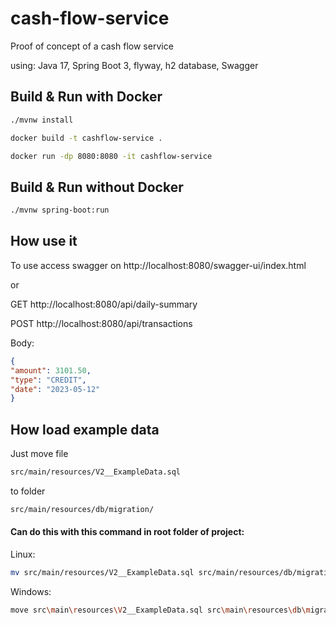 # cash-flow-service
Proof of concept of a cash flow service 

using: Java 17, Spring Boot 3, flyway, h2 database, Swagger

## Build & Run with Docker
```bash
./mvnw install
```
```bash
docker build -t cashflow-service .
```
```bash
docker run -dp 8080:8080 -it cashflow-service
```

## Build & Run without Docker
```bash
./mvnw spring-boot:run
```

## How use it
To use access swagger on http://localhost:8080/swagger-ui/index.html

or

GET http://localhost:8080/api/daily-summary

POST http://localhost:8080/api/transactions

Body:
```json
{
"amount": 3101.50,
"type": "CREDIT",
"date": "2023-05-12"
}
```

## How load example data
Just move file 
```bash 
src/main/resources/V2__ExampleData.sql 
```
to folder
```bash
src/main/resources/db/migration/
```

#### Can do this with this command in root folder of project:

Linux:
```bash
mv src/main/resources/V2__ExampleData.sql src/main/resources/db/migration/
```

Windows:
```bash
move src\main\resources\V2__ExampleData.sql src\main\resources\db\migration\
```
